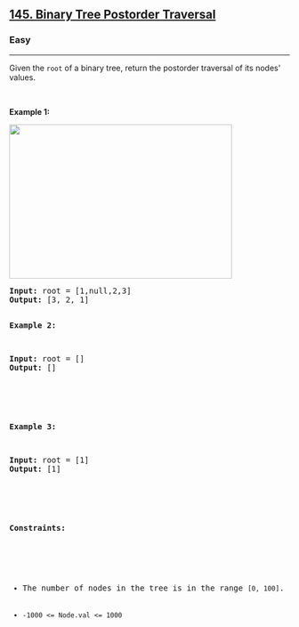 <h2><a href="https://leetcode.com/problems/binary-tree-postorder-traversal/">145. Binary Tree Postorder Traversal</a></h2><h3>Easy</h3><hr><div><p>Given the <code>root</code> of a binary tree, return the postorder traversal of its nodes' values.
<p>&nbsp;</p>
<p><strong>Example 1:</strong></p>
<img alt="" src="https://assets.leetcode.com/uploads/2020/08/28/pre1.jpg" style="width: 400px; height: 277px;">
<pre><strong>Input:</strong> root = [1,null,2,3]
<strong>Output:</strong> [3, 2, 1]

<p><strong>Example 2:</strong></p>
<pre><strong>Input:</strong> root = []
<strong>Output:</strong> []
<p>&nbsp;</p>

<p><strong>Example 3:</strong></p>
<pre><strong>Input:</strong> root = [1]
<strong>Output:</strong> [1]
<p>&nbsp;</p>

<p><strong>Constraints:</strong></p>

<ul>
	<li>The number of nodes in the tree is in the range <code>[0, 100]</code>.</li>
	<li><code>-1000 <= Node.val <= 1000</code></li>
</ul>
</div>